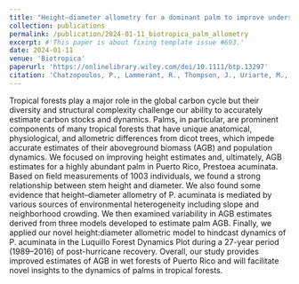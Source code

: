 ```yaml
---
title: "Height–diameter allometry for a dominant palm to improve understanding of carbon and forest dynamics in forests of Puerto Rico"
collection: publications
permalink: /publication/2024-01-11_biotropica_palm_allometry
excerpt: #'This paper is about fixing template issue #693.'
date: 2024-01-11
venue: 'Biotropica'
paperurl: 'https://onlinelibrary.wiley.com/doi/10.1111/btp.13297'
citation: 'Chatzopoulos, P., Lammerant, R., Thompson, J., Uriarte, M., Zimmerman, J. K., & Muscarella, R. (2024). Height–diameter allometry for a dominant palm to improve understanding of carbon and forest dynamics in forests of Puerto Rico. <i>Biotropica</i>, 00, 1–12. https://doi.org/10.1111/btp.13297'
---
```


Tropical forests play a major role in the global carbon cycle but their diversity and structural complexity challenge our ability to accurately estimate carbon stocks and dynamics. Palms, in particular, are prominent components of many tropical forests that have unique anatomical, physiological, and allometric differences from dicot trees, which impede accurate estimates of their aboveground biomass (AGB) and population dynamics. We focused on improving height estimates and, ultimately, AGB estimates for a highly abundant palm in Puerto Rico, Prestoea acuminata. Based on field measurements of 1003 individuals, we found a strong relationship between stem height and diameter. We also found some evidence that height–diameter allometry of P. acuminata is mediated by various sources of environmental heterogeneity including slope and neighborhood crowding. We then examined variability in AGB estimates derived from three models developed to estimate palm AGB. Finally, we applied our novel height:diameter allometric model to hindcast dynamics of P. acuminata in the Luquillo Forest Dynamics Plot during a 27-year period (1989–2016) of post-hurricane recovery. Overall, our study provides improved estimates of AGB in wet forests of Puerto Rico and will facilitate novel insights to the dynamics of palms in tropical forests.

